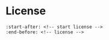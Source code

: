 
# License

```{include} ../README.md
:start-after: <!-- start license -->
:end-before: <!-- license -->
```

